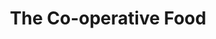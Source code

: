 ---
title: "The Co-operative Food"
url: /bristol/the-co-operative-food-filton-road/
shop: supermarket
---